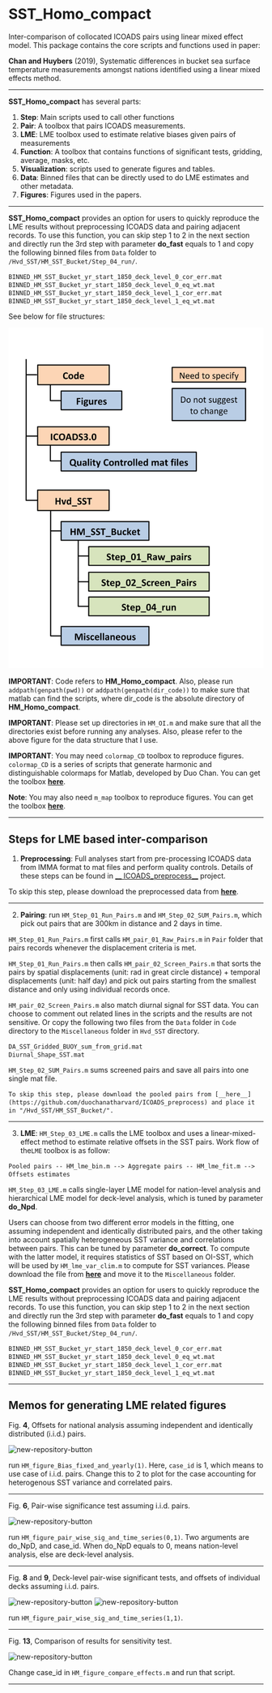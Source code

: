# __SST_Homo_compact__
Inter-comparison of collocated ICOADS pairs using linear mixed effect model.
This package contains the core scripts and functions used in paper:

__Chan and Huybers__ (2019), Systematic differences in bucket sea surface temperature measurements amongst nations identified using a linear mixed effects method.


----
__SST_Homo_compact__ has several parts:
1. __Step__: Main scripts used to call other functions
2. __Pair__: A toolbox that pairs ICOADS measurements.
3. __LME__: LME toolbox used to estimate relative biases given pairs of measurements
4. __Function__: A toolbox that contains functions of significant tests, gridding, average, masks, etc.
5. __Visualization__: scripts used to generate figures and tables.
6. __Data__: Binned files that can be directly used to do LME estimates and other metadata.
7. __Figures__: Figures used in the papers.
----

__SST_Homo_compact__ provides an option for users to quickly reproduce the LME results without preprocessing ICOADS data and pairing adjacent records. To use this function, you can skip step 1 to 2 in the next section and directly run the 3rd step with parameter __do_fast__ equals to 1 and copy the following binned files from ```Data``` folder to ```/Hvd_SST/HM_SST_Bucket/Step_04_run/```.

````
BINNED_HM_SST_Bucket_yr_start_1850_deck_level_0_cor_err.mat
BINNED_HM_SST_Bucket_yr_start_1850_deck_level_0_eq_wt.mat
BINNED_HM_SST_Bucket_yr_start_1850_deck_level_1_cor_err.mat
BINNED_HM_SST_Bucket_yr_start_1850_deck_level_1_eq_wt.mat
````

See below for file structures:

![new-repository-button](/Figures/File_structure.png)

__IMPORTANT__: Code refers to __HM_Homo_compact__. Also, please run ```addpath(genpath(pwd))```
or ```addpath(genpath(dir_code))``` to make sure that matlab can find the scripts, where dir_code is the absolute directory of __HM_Homo_compact__.

__IMPORTANT__: Please set up directories in ```HM_OI.m``` and make sure that all the directories exist before running any analyses. Also, please refer to the above figure for the data structure that I use.

__IMPORTANT__: You may need ```colormap_CD``` toolbox to reproduce figures. ```colormap_CD``` is a series of scripts that generate harmonic and distinguishable colormaps for Matlab, developed by Duo Chan. You can get the toolbox
[__here__](https://github.com/duochanatharvard/colormap_CD).

__Note__: You may also need ```m_map``` toolbox to reproduce figures.  You can get the toolbox
[__here__](https://www.eoas.ubc.ca/~rich/map.html).


----
## __Steps for LME based inter-comparison__

1. __Preprocessing__: Full analyses start from pre-processing ICOADS data from IMMA format to mat files and perform quality controls. Details of these steps can be found in [__ ICOADS_preprocess__](https://github.com/duochanatharvard/ICOADS_preprocess) project.

  To skip this step, please download the preprocessed data from  [__here__](https://github.com/duochanatharvard/ICOADS_preprocess).

---

2. __Pairing__: run ```HM_Step_01_Run_Pairs.m``` and ```HM_Step_02_SUM_Pairs.m```, which pick out pairs that are 300km in distance and 2 days in time.

  ```HM_Step_01_Run_Pairs.m``` first calls ```HM_pair_01_Raw_Pairs.m``` in ```Pair``` folder that pairs records whenever the displacement criteria is met.

   ```HM_Step_01_Run_Pairs.m``` then calls ```HM_pair_02_Screen_Pairs.m``` that sorts the pairs by spatial displacements (unit: rad in great circle distance) + temporal displacements (unit: half day) and pick out pairs starting from the smallest distance and only using individual records once.  

  ```HM_pair_02_Screen_Pairs.m``` also match diurnal signal for SST data. You can choose to comment out related lines in the scripts and the results are not sensitive. Or copy the following two files from the ```Data``` folder in ```Code``` directory to the ```Miscellaneous``` folder in ```Hvd_SST``` directory.

  ```
  DA_SST_Gridded_BUOY_sum_from_grid.mat
  Diurnal_Shape_SST.mat
  ```

  ```HM_Step_02_SUM_Pairs.m``` sums screened pairs and save all pairs into one single mat file.

    To skip this step, please download the pooled pairs from [__here__](https://github.com/duochanatharvard/ICOADS_preprocess) and place it in "/Hvd_SST/HM_SST_Bucket/".

----

3. __LME__: ```HM_Step_03_LME.m``` calls the LME toolbox and uses a linear-mixed-effect method to estimate relative offsets in the SST pairs.
  Work flow of the```LME``` toolbox is as follow:

  ```
Pooled pairs -- HM_lme_bin.m --> Aggregate pairs -- HM_lme_fit.m --> Offsets estimates
  ```

  ```HM_Step_03_LME.m``` calls single-layer LME model for nation-level analysis and hierarchical LME model for deck-level analysis, which is tuned by parameter __do_Npd__.    

  Users can choose from two different error models in the fitting, one assuming independent and identically distributed pairs, and the other taking into account spatially heterogeneous SST variance and correlations between pairs. This can be tuned by parameter __do_correct__. To compute with the latter model, it requires statistics of SST based on OI-SST, which will be used by ```HM_lme_var_clim.m``` to compute for SST variances. Please download the file from [__here__](https://github.com/duochanatharvard/ICOADS_preprocess) and move it to the ```Miscellaneous``` folder.

  __SST_Homo_compact__ provides an option for users to quickly reproduce the LME results without preprocessing ICOADS data and pairing adjacent records. To use this function, you can skip step 1 to 2 in the next section and directly run the 3rd step with parameter __do_fast__ equals to 1 and copy the following binned files from ```Data``` folder to ```/Hvd_SST/HM_SST_Bucket/Step_04_run/```.

  ````
  BINNED_HM_SST_Bucket_yr_start_1850_deck_level_0_cor_err.mat
  BINNED_HM_SST_Bucket_yr_start_1850_deck_level_0_eq_wt.mat
  BINNED_HM_SST_Bucket_yr_start_1850_deck_level_1_cor_err.mat
  BINNED_HM_SST_Bucket_yr_start_1850_deck_level_1_eq_wt.mat
  ````

---

## __Memos for generating LME related figures__

Fig. __4__, Offsets for national analysis assuming independent and identically distributed (i.i.d.) pairs.

![new-repository-button](Figures/Method/20180725_Fixed_Yearly_Effects_case_1.png)

run ```HM_figure_Bias_fixed_and_yearly(1)```. Here, ```case_id``` is 1, which means to use case of i.i.d. pairs. Change this to 2 to plot for the case accounting for heterogenous SST variance and correlated pairs.

---

Fig. __6__, Pair-wise significance test assuming i.i.d. pairs.

![new-repository-button](Figures/Method/20180708_Significant_test_Global_start_1850_case_1.png)

run ```HM_figure_pair_wise_sig_and_time_series(0,1)```. Two arguments are do_NpD, and case_id. When do_NpD equals to 0, means nation-level analysis, else are deck-level analysis.

----

Fig. __8__ and __9__, Deck-level pair-wise significant tests, and offsets of individual decks assuming i.i.d. pairs.

![new-repository-button](Figures/Method/20180708_SUM_sig_case_1.png)
![new-repository-button](Figures/Method/20180708_SUM_time_series1.png)

run ```HM_figure_pair_wise_sig_and_time_series(1,1)```.  

----

Fig. __13__, Comparison of results for sensitivity test.

![new-repository-button](Figures/Method/FigAA_Compare_ship_level_0.png)

Change case_id in ```HM_figure_compare_effects.m``` and run that script.

---
